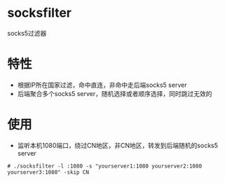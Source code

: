 # socksfilter
socks5过滤器

# 特性
* 根据IP所在国家过滤，命中直连，非命中走后端socks5 server
* 后端聚合多个socks5 server，随机选择或者顺序选择，同时跳过无效的

# 使用
* 监听本机1080端口，绕过CN地区，非CN地区，转发到后端随机的socks5 server
```
# ./socksfilter -l :1080 -s "yourserver1:1080 yourserver2:1080 yourserver3:1080" -skip CN
```

